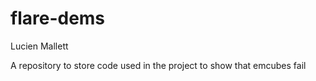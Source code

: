 # flare-dems

Lucien Mallett

A repository to store code used in the project to show that emcubes fail 
